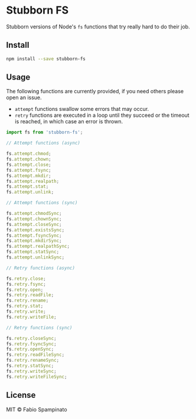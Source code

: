 # Stubborn FS

Stubborn versions of Node's `fs` functions that try really hard to do their job.

## Install

```sh
npm install --save stubborn-fs
```

## Usage

The following functions are currently provided, if you need others please open an issue.

- `attempt` functions swallow some errors that may occur.
- `retry` functions are executed in a loop until they succeed or the timeout is reached, in which case an error is thrown.

```ts
import fs from 'stubborn-fs';

// Attempt functions (async)

fs.attempt.chmod;
fs.attempt.chown;
fs.attempt.close;
fs.attempt.fsync;
fs.attempt.mkdir;
fs.attempt.realpath;
fs.attempt.stat;
fs.attempt.unlink;

// Attempt functions (sync)

fs.attempt.chmodSync;
fs.attempt.chownSync;
fs.attempt.closeSync;
fs.attempt.existsSync;
fs.attempt.fsyncSync;
fs.attempt.mkdirSync;
fs.attempt.realpathSync;
fs.attempt.statSync;
fs.attempt.unlinkSync;

// Retry functions (async)

fs.retry.close;
fs.retry.fsync;
fs.retry.open;
fs.retry.readFile;
fs.retry.rename;
fs.retry.stat;
fs.retry.write;
fs.retry.writeFile;

// Retry functions (sync)

fs.retry.closeSync;
fs.retry.fsyncSync;
fs.retry.openSync;
fs.retry.readFileSync;
fs.retry.renameSync;
fs.retry.statSync;
fs.retry.writeSync;
fs.retry.writeFileSync;
```

## License

MIT © Fabio Spampinato
